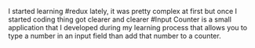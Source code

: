 I started learning #redux lately, it was pretty complex at first but once I started coding thing got clearer and clearer
#Input Counter
is a small application that I developed during my learning process that allows you to type a number in an input field than add that number to a counter.
